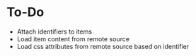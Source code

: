 # To-Do
* Attach identifiers to items
* Load item content from remote source
* Load css attributes from remote source based on identifier

